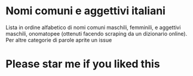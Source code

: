 # Nomi comuni e aggettivi italiani
Lista in ordine alfabetico di nomi comuni maschili, femminili, e aggettivi maschili, onomatopee (ottenuti facendo scraping da un dizionario online).
Per altre categorie di parole aprite un issue
# Please star me if you liked this
